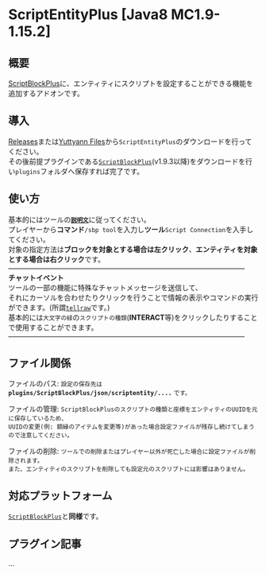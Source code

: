 ScriptEntityPlus [Java8 MC1.9-1.15.2]
==========
概要
--------------------------------------------------
[ScriptBlockPlus](https://dev.bukkit.org/projects/scriptblock)に、エンティティにスクリプトを設定することができる機能を追加するアドオンです。  

導入
-----------
[Releases](https://github.com/yuttyann/ScriptEntityPlus/releases)または[Yuttyann Files](https://file.yuttyann44581.net/)から`ScriptEntityPlus`のダウンロードを行ってください。  
その後前提プラグインである[`ScriptBlockPlus`](https://github.com/yuttyann/ScriptBlockPlus/releases)(v1.9.3以降)をダウンロードを行い`plugins`フォルダへ保存すれば完了です。  

使い方
-----------
基本的にはツールの[**`説明文`**](https://github.com/yuttyann/ScriptEntityPlus/tree/master/src/main/resources/lang)に従ってください。  
プレイヤーから**コマンド**`/sbp tool`を入力し**ツール**`Script Connection`を入手してください。  
対象の指定方法は**ブロックを対象とする場合は左クリック**、**エンティティを対象とする場合は右クリック**です。  
――――――――――――――――――――――――――――――――――  
**チャットイベント**  
ツールの一部の機能に特殊なチャットメッセージを送信して、  
それにカーソルを合わせたりクリックを行うことで情報の表示やコマンドの実行ができます。(所謂[`tellraw`](https://minecraft-ja.gamepedia.com/%E3%82%B3%E3%83%9E%E3%83%B3%E3%83%89/tellraw)です。)  
基本的には`大文字の緑`の`スクリプトの種類`(**INTERACT**等)をクリックしたりすることで使用することができます。    
――――――――――――――――――――――――――――――――――  

ファイル関係
-----------
ファイルのパス: `設定の保存先は` **`plugins/ScriptBlockPlus/json/scriptentity/....`** `です。`  

ファイルの管理: `ScriptBlockPlusのスクリプトの種類と座標をエンティティのUUIDを元に保存しているため、`  
`UUIDの変更(例: 額縁のアイテムを変更等)があった場合設定ファイルが残存し続けてしまうので注意してください。`  
  
ファイルの削除: `ツールでの削除またはプレイヤー以外が死亡した場合に設定ファイルが削除されます。`  
`また、エンティティのスクリプトを削除しても設定元のスクリプトには影響はありません。`  

対応プラットフォーム
-----------
[`ScriptBlockPlus`](https://github.com/yuttyann/ScriptBlockPlus)と**同様**です。  

プラグイン記事
-----------
...  